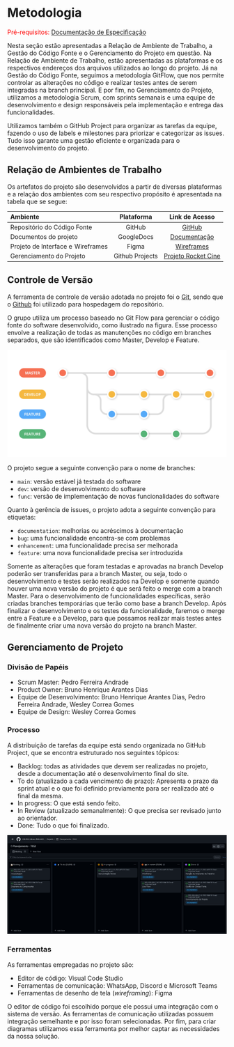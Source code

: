 
# Metodologia

<span style="color:red">Pré-requisitos: <a href="2-Especificação do Projeto.md"> Documentação de Especificação</a></span>

Nesta seção estão apresentadas a Relação de Ambiente de Trabalho, a Gestão do Código Fonte e o Gerenciamento do Projeto em questão. Na Relação de Ambiente de Trabalho, estão apresentadas as plataformas e os respectivos endereços dos arquivos utilizados ao longo do projeto. Já na Gestão do Código Fonte, seguimos a metodologia GitFlow, que nos permite controlar as alterações no código e realizar testes antes de serem integradas na branch principal. E por fim, no Gerenciamento do Projeto, utilizamos a metodologia Scrum, com sprints semanais e uma equipe de desenvolvimento e design responsáveis pela implementação e entrega das funcionalidades.

Utilizamos também o GitHub Project para organizar as tarefas da equipe, fazendo o uso de labels e milestones para priorizar e categorizar as issues. Tudo isso garante uma gestão eficiente e organizada para o desenvolvimento do projeto.

## Relação de Ambientes de Trabalho

Os artefatos do projeto são desenvolvidos a partir de diversas plataformas e a relação dos ambientes com seu respectivo propósito é apresentada na tabela que se segue:

Ambiente|Plataforma|Link de Acesso
|:--------|:----------:|:--------------:|
|Repositório do Código Fonte|GitHub|[GitHub](https://github.com/ICEI-PUC-Minas-PMV-ADS/PMV-ADS-2023-1-E1-PROJ-WEB-T8-Time2-ProjRocketCine)|
|Documentos do projeto|GoogleDocs|[Documentação](https://docs.google.com/document/d/1OV0xoWCWm56ovv-WXnp68zAIG7OMrECO/edit?usp=sharing&ouid=112099303973032315178&rtpof=true&sd=true)|
|Projeto de Interface e  Wireframes|Figma|[Wireframes](https://www.figma.com/file/OoOLaNipYZtjN9zcc28tFp/Projeto-para-o-curso-ads?node-id=0-1&t=jm3Z4pTz1oVrL1Ru-0)|
|Gerenciamento do Projeto|Github Projects|[Projeto Rocket Cine](https://github.com/orgs/ICEI-PUC-Minas-PMV-ADS/projects/372/views/1)|

## Controle de Versão

A ferramenta de controle de versão adotada no projeto foi o
[Git](https://git-scm.com/), sendo que o [Github](https://github.com)
foi utilizado para hospedagem do repositório.

O grupo utiliza um processo baseado no Git Flow para gerenciar o código fonte do software desenvolvido, como ilustrado na figura. Esse processo envolve a realização de todas as manutenções no código em branches separados, que são identificados como Master, Develop e Feature.

<img src="./img/gitflow.png">

O projeto segue a seguinte convenção para o nome de branches:

- `main`: versão estável já testada do software
- `dev`: versão de desenvolvimento do software
- `func`: versão de implementação de novas funcionalidades do software

Quanto à gerência de issues, o projeto adota a seguinte convenção para
etiquetas:

- `documentation`: melhorias ou acréscimos à documentação
- `bug`: uma funcionalidade encontra-se com problemas
- `enhancement`: uma funcionalidade precisa ser melhorada
- `feature`: uma nova funcionalidade precisa ser introduzida

Somente as alterações que foram testadas e aprovadas na branch Develop poderão ser transferidas para a branch Master, ou seja, todo o desenvolvimento e testes serão realizados na Develop e somente quando houver uma nova versão do projeto é que será feito o merge com a branch Master.
Para o desenvolvimento de funcionalidades específicas, serão criadas branches temporárias que terão como base a branch Develop. Após finalizar o desenvolvimento e os testes da funcionalidade, faremos o merge entre a Feature e a Develop, para que possamos realizar mais testes antes de finalmente criar uma nova versão do projeto na branch Master.

## Gerenciamento de Projeto

### Divisão de Papéis

- Scrum Master: Pedro Ferreira Andrade
- Product Owner: Bruno Henrique Arantes Dias
- Equipe de Desenvolvimento: Bruno Henrique Arantes Dias, Pedro Ferreira Andrade, Wesley Correa Gomes
- Equipe de Design: Wesley Correa Gomes

### Processo

A distribuição de tarefas da equipe está sendo organizada no GitHub Project, que se encontra estruturado nos seguintes tópicos:

- Backlog: todas as atividades que devem ser realizadas no projeto, desde a documentação até o desenvolvimento final do site.
- To do (atualizado a cada vencimento de prazo): Apresenta o prazo da sprint atual e o que foi definido previamente para ser  realizado até o final da mesma.
- In progress: O que está sendo feito.
- In Review (atualizado semanalmente): O que precisa ser revisado junto ao orientador.
- Done: Tudo o que foi finalizado.

<img src="./img/kanban.png">

### Ferramentas

As ferramentas empregadas no projeto são:

- Editor de código: Visual Code Studio
- Ferramentas de comunicação: WhatsApp, Discord e Microsoft Teams
- Ferramentas de desenho de tela (_wireframing_): Figma

O editor de código foi escolhido porque ele possui uma integração com o
sistema de versão. As ferramentas de comunicação utilizadas possuem
integração semelhante e por isso foram selecionadas. Por fim, para criar
diagramas utilizamos essa ferramenta por melhor captar as
necessidades da nossa solução.
